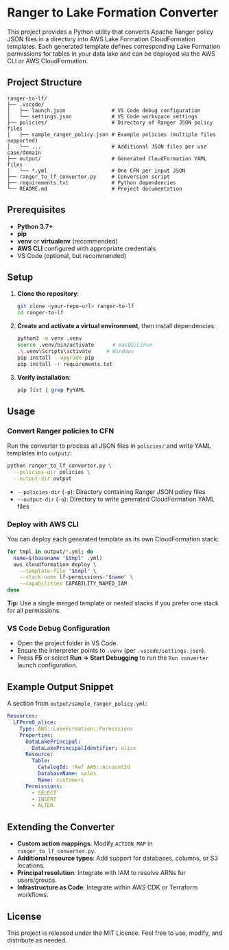 # Ranger to Lake Formation Converter

This project provides a Python utility that converts Apache Ranger policy JSON files in a directory into AWS Lake Formation CloudFormation templates. Each generated template defines corresponding Lake Formation permissions for tables in your data lake and can be deployed via the AWS CLI or AWS CloudFormation.

## Project Structure

```
ranger-to-lf/
├── .vscode/
│   ├── launch.json               # VS Code debug configuration
│   └── settings.json             # VS Code workspace settings
├── policies/                     # Directory of Ranger JSON policy files
│   ├── sample_ranger_policy.json # Example policies (multiple files supported)
│   └── ...                       # Additional JSON files per use case/domain
├── output/                       # Generated CloudFormation YAML files
│   └── *.yml                     # One CFN per input JSON
├── ranger_to_lf_converter.py     # Conversion script
├── requirements.txt              # Python dependencies
└── README.md                     # Project documentation
```

## Prerequisites

* **Python 3.7+**
* **pip**
* **venv** or **virtualenv** (recommended)
* **AWS CLI** configured with appropriate credentials
* VS Code (optional, but recommended)

## Setup

1. **Clone the repository**:

   ```bash
   git clone <your-repo-url> ranger-to-lf
   cd ranger-to-lf
   ```

2. **Create and activate a virtual environment**, then install dependencies:

   ```bash
   python3 -m venv .venv
   source .venv/bin/activate      # macOS/Linux
   .\.venv\Scripts\activate     # Windows
   pip install --upgrade pip
   pip install -r requirements.txt
   ```

3. **Verify installation**:

   ```bash
   pip list | grep PyYAML
   ```

## Usage

### Convert Ranger policies to CFN

Run the converter to process all JSON files in `policies/` and write YAML templates into `output/`:

```bash
python ranger_to_lf_converter.py \
  --policies-dir policies \
  --output-dir output
```

* `--policies-dir` (`-p`): Directory containing Ranger JSON policy files
* `--output-dir` (`-o`): Directory to write generated CloudFormation YAML files

### Deploy with AWS CLI

You can deploy each generated template as its own CloudFormation stack:

```bash
for tmpl in output/*.yml; do
  name=$(basename "$tmpl" .yml)
  aws cloudformation deploy \
    --template-file "$tmpl" \
    --stack-name lf-permissions-"$name" \
    --capabilities CAPABILITY_NAMED_IAM
done
```

**Tip**: Use a single merged template or nested stacks if you prefer one stack for all permissions.

### VS Code Debug Configuration

* Open the project folder in VS Code.
* Ensure the interpreter points to `.venv` (per `.vscode/settings.json`).
* Press **F5** or select **Run → Start Debugging** to run the `Run converter` launch configuration.

## Example Output Snippet

A section from `output/sample_ranger_policy.yml`:

```yaml
Resources:
  LFPerm0_alice:
    Type: AWS::LakeFormation::Permissions
    Properties:
      DataLakePrincipal:
        DataLakePrincipalIdentifier: alice
      Resource:
        Table:
          CatalogId: !Ref AWS::AccountId
          DatabaseName: sales
          Name: customers
      Permissions:
        - SELECT
        - INSERT
        - ALTER
```

## Extending the Converter

* **Custom action mappings**: Modify `ACTION_MAP` in `ranger_to_lf_converter.py`.
* **Additional resource types**: Add support for databases, columns, or S3 locations.
* **Principal resolution**: Integrate with IAM to resolve ARNs for users/groups.
* **Infrastructure as Code**: Integrate within AWS CDK or Terraform workflows.

## License

This project is released under the MIT License. Feel free to use, modify, and distribute as needed.
